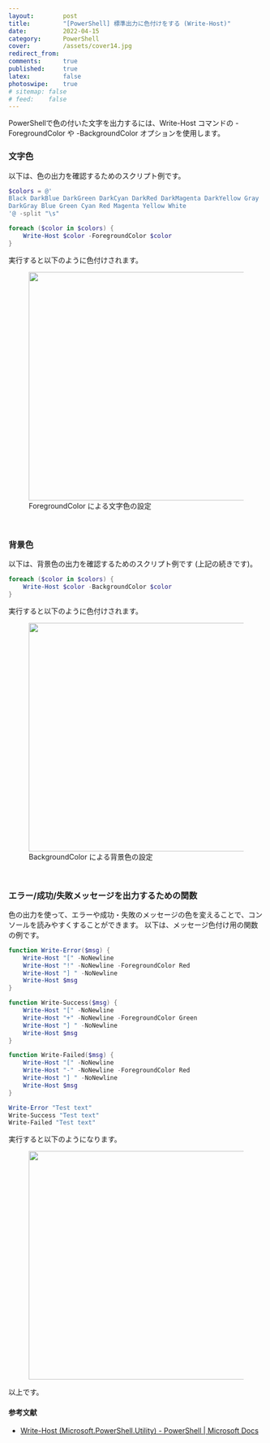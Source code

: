 ```yaml
---
layout:        post
title:         "[PowerShell] 標準出力に色付けをする (Write-Host)"
date:          2022-04-15
category:      PowerShell
cover:         /assets/cover14.jpg
redirect_from:
comments:      true
published:     true
latex:         false
photoswipe:    true
# sitemap: false
# feed:    false
---
```


PowerShellで色の付いた文字を出力するには、Write-Host コマンドの -ForegroundColor や -BackgroundColor オプションを使用します。

### 文字色
以下は、色の出力を確認するためのスクリプト例です。
```ps1
$colors = @'
Black DarkBlue DarkGreen DarkCyan DarkRed DarkMagenta DarkYellow Gray
DarkGray Blue Green Cyan Red Magenta Yellow White
'@ -split "\s"

foreach ($color in $colors) {
    Write-Host $color -ForegroundColor $color
}
```
実行すると以下のように色付けされます。
<figure>
<img src="{{ site.baseurl }}/media/post/powershell/Write-Host-ForegroundColor.png" width=450px />
<figcaption>ForegroundColor による文字色の設定</figcaption>
</figure>

<br>

### 背景色
以下は、背景色の出力を確認するためのスクリプト例です (上記の続きです)。
```ps1
foreach ($color in $colors) {
    Write-Host $color -BackgroundColor $color
}
```
実行すると以下のように色付けされます。
<figure>
<img src="{{ site.baseurl }}/media/post/powershell/Write-Host-BackgroundColor.png" width=450px />
<figcaption>BackgroundColor による背景色の設定</figcaption>
</figure>

<br>

### エラー/成功/失敗メッセージを出力するための関数
色の出力を使って、エラーや成功・失敗のメッセージの色を変えることで、コンソールを読みやすくすることができます。
以下は、メッセージ色付け用の関数の例です。
```ps1
function Write-Error($msg) {
    Write-Host "[" -NoNewline
    Write-Host "!" -NoNewline -ForegroundColor Red
    Write-Host "] " -NoNewline
    Write-Host $msg
}

function Write-Success($msg) {
    Write-Host "[" -NoNewline
    Write-Host "+" -NoNewline -ForegroundColor Green
    Write-Host "] " -NoNewline
    Write-Host $msg
}

function Write-Failed($msg) {
    Write-Host "[" -NoNewline
    Write-Host "-" -NoNewline -ForegroundColor Red
    Write-Host "] " -NoNewline
    Write-Host $msg
}

Write-Error "Test text"
Write-Success "Test text"
Write-Failed "Test text"
```
実行すると以下のようになります。
<figure>
<img src="{{ site.baseurl }}/media/post/powershell/Write-Host-Error-Success-Failed.png" width=450px />
</figure>

以上です。

#### 参考文献
- [Write-Host (Microsoft.PowerShell.Utility) - PowerShell \| Microsoft Docs](https://docs.microsoft.com/en-us/powershell/module/microsoft.powershell.utility/write-host?view=powershell-7.2)
